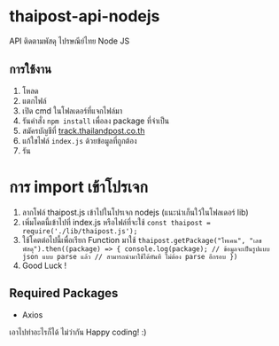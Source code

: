 # thaipost-api-nodejs
API ติดตามพัสดุ ไปรษณีย์ไทย Node JS

## การใช้งาน 
 1. โหลด
 2. แตกไฟล์
 3. เปิด cmd ในโฟลเดอร์ที่แจกไฟล์มา
 4. รันคำสั่ง `npm install` เพื่อลง package ที่จำเป็น
 5. สมัครบัญชีที่ [track.thailandpost.co.th](https://track.thailandpost.co.th/register)
 6. แก้ใขไฟล์ `index.js` ด้วยข้อมูลที่ถูกต้อง
 7. รัน
   
# การ import เข้าโปรเจก
 1. ลากโฟล์ thaipost.js เข้าไปในโปรเจก nodejs (แนะนำเก็นใว้ในโฟลเดอร์ lib)
 2. เพิ่มโคตนี้เข้าไปที่ index.js หรือไฟล์ที่จะใช้
        ```const thaipost = require('./lib/thaipost.js');```
 3. ใช้โคตต่อไปนี้เพื่อเรียก Function มาใช้
        ```
        thaipost.getPackage("โทเคน", "เลขพัสดุ").then((package) => {
            console.log(package);
            // ข้อมูลจะเป็นรูปแบบ json แบบ parse แล้ว
            // สามารถนำมาใช้ได้ทันที ไม่ต้อง parse อีกรอบ
        })
        ```
 4. Good Luck !

## Required Packages
- Axios

เอาไปทำอะไรก็ได้ ไม่ว่ากัน
Happy coding! :)
